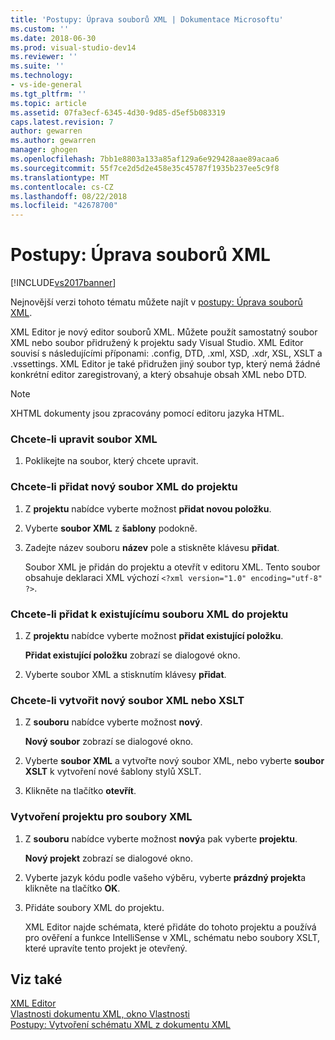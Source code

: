 ```yaml
---
title: 'Postupy: Úprava souborů XML | Dokumentace Microsoftu'
ms.custom: ''
ms.date: 2018-06-30
ms.prod: visual-studio-dev14
ms.reviewer: ''
ms.suite: ''
ms.technology:
- vs-ide-general
ms.tgt_pltfrm: ''
ms.topic: article
ms.assetid: 07fa3ecf-6345-4d30-9d85-d5ef5b083319
caps.latest.revision: 7
author: gewarren
ms.author: gewarren
manager: ghogen
ms.openlocfilehash: 7bb1e8803a133a85af129a6e929428aae89acaa6
ms.sourcegitcommit: 55f7ce2d5d2e458e35c45787f1935b237ee5c9f8
ms.translationtype: MT
ms.contentlocale: cs-CZ
ms.lasthandoff: 08/22/2018
ms.locfileid: "42678700"
---
```

# <a name="how-to-edit-xml-files"></a>Postupy: Úprava souborů XML
[!INCLUDE[vs2017banner](../includes/vs2017banner.md)]

Nejnovější verzi tohoto tématu můžete najít v [postupy: Úprava souborů XML](https://docs.microsoft.com/visualstudio/xml-tools/how-to-edit-xml-files).  
  
  
XML Editor je nový editor souborů XML. Můžete použít samostatný soubor XML nebo soubor přidružený k projektu sady Visual Studio. XML Editor souvisí s následujícími příponami: .config, DTD, .xml, XSD, .xdr, XSL, XSLT a .vssettings. XML Editor je také přidružen jiný soubor typ, který nemá žádné konkrétní editor zaregistrovaný, a který obsahuje obsah XML nebo DTD.  
  
> [!NOTE]
>  XHTML dokumenty jsou zpracovány pomocí editoru jazyka HTML.  
  
### <a name="to-edit-an-xml-file"></a>Chcete-li upravit soubor XML  
  
1.  Poklikejte na soubor, který chcete upravit.  
  
### <a name="to-add-a-new-xml-file-to-a-project"></a>Chcete-li přidat nový soubor XML do projektu  
  
1.  Z **projektu** nabídce vyberte možnost **přidat novou položku**.  
  
2.  Vyberte **soubor XML** z **šablony** podokně.  
  
3.  Zadejte název souboru **název** pole a stiskněte klávesu **přidat**.  
  
     Soubor XML je přidán do projektu a otevřít v editoru XML. Tento soubor obsahuje deklaraci XML výchozí `<?xml version="1.0" encoding="utf-8" ?>`.  
  
### <a name="to-add-an-existing-xml-file-to-a-project"></a>Chcete-li přidat k existujícímu souboru XML do projektu  
  
1.  Z **projektu** nabídce vyberte možnost **přidat existující položku**.  
  
     **Přidat existující položku** zobrazí se dialogové okno.  
  
2.  Vyberte soubor XML a stisknutím klávesy **přidat**.  
  
### <a name="to-create-a-new-xml-or-xslt-file"></a>Chcete-li vytvořit nový soubor XML nebo XSLT  
  
1.  Z **souboru** nabídce vyberte možnost **nový**.  
  
     **Nový soubor** zobrazí se dialogové okno.  
  
2.  Vyberte **soubor XML** a vytvořte nový soubor XML, nebo vyberte **soubor XSLT** k vytvoření nové šablony stylů XSLT.  
  
3.  Klikněte na tlačítko **otevřít**.  
  
### <a name="to-create-a-project-for-xml-files"></a>Vytvoření projektu pro soubory XML  
  
1.  Z **souboru** nabídce vyberte možnost **nový**a pak vyberte **projektu**.  
  
     **Nový projekt** zobrazí se dialogové okno.  
  
2.  Vyberte jazyk kódu podle vašeho výběru, vyberte **prázdný projekt**a klikněte na tlačítko **OK**.  
  
3.  Přidáte soubory XML do projektu.  
  
     XML Editor najde schémata, které přidáte do tohoto projektu a používá pro ověření a funkce IntelliSense v XML, schématu nebo soubory XSLT, které upravíte tento projekt je otevřený.  
  
## <a name="see-also"></a>Viz také  
 [XML Editor](../xml-tools/xml-editor.md)   
 [Vlastnosti dokumentu XML, okno Vlastnosti](../xml-tools/xml-document-properties-properties-window.md)   
 [Postupy: Vytvoření schématu XML z dokumentu XML](../xml-tools/how-to-create-an-xml-schema-from-an-xml-document.md)



